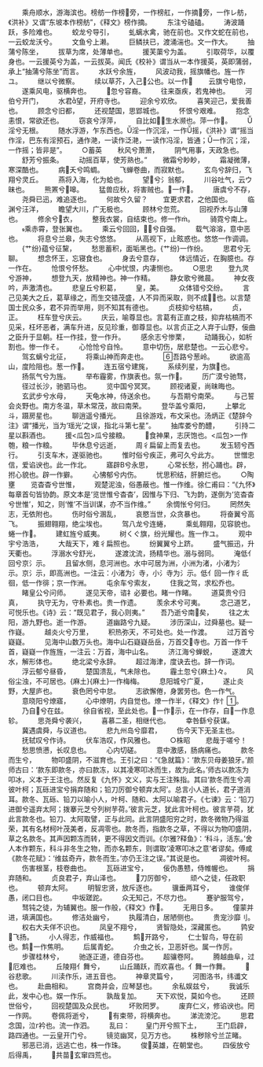 <!-- { "loadSidebar": true } -->
　　乘舟顺水，游海滨也。榜舫一作榜旁，一作榜舡，一作摘旁，一作レ舫，《洪补》又谓“东坡本作榜舫”，《释文》榜作摘。
　　东注兮磕磕。
　　涛波踊跃，多险难也。
　　蛟龙兮导引，
　　虬螭水禽，驰在前也。又作文蛇在前也，一云蛟龙沃兮。
　　文鱼兮上濑。
　　巨鳞扶已，渡涌湍也。文一作大。
　　抽蒲兮陈坐，
　　拔草为席，处薄单也。
　　援芙蕖兮为盖。
　　引取荷华，以覆身也。一云援英兮为盖，一云拔英。闻氏《校补》谓当从一本作援英，英即蒲弱，承上“抽蒲兮陈坐”而言。
　　水跃兮余旌，
　　风波动我，摇旗幡也。旌一作ユ。
　　继以兮微察。
　　续以草芥，入己公也。以一作
　　云旗兮电惊，
　　遂乘风电，驱横奔也。
　　忽兮容裔。
　　往来亟疾，若鬼神也。
　　河伯兮开门，
　　水君望，开府寺也。
　　迎余兮欢欣。
　　喜笑迎己，爱我善也。
　　顾念兮旧都，
　　还视楚国，思郢城也。
　　怀恨兮艰难。
　　抱念恚恨，常欲还也。
　　窃哀兮浮萍，
　　自比如，生水濒也。萍一作。
　　淫兮无根。
　　随水浮游，乍东西也。淫一作沉淫，一作摇，《洪补》谓“摇当作淫，巴东有淫预石，通作滟，一读作泛滟，一读作冯淫，皆通；一作沉；淫，一作摇；皆非是”。
　　○蓄英
　　秋风兮萧萧，
　　阴气用事，天政急也。
　　舒芳兮振条。
　　动摇百草，使芳熟也。”
　　微霜兮眇眇，
　　霜凝微薄，寒深酷也。
　　病夭兮鸣蜩。
　　飞蝉卷曲，而寂默也。
　　玄鸟兮辞归，飞翔兮灵丘。
　　燕将入海，化为蛤也。
　　望兮氵翁郁，
　　川谷吐气，云ウ昧也。
　　熊罴兮嗥。
　　猛兽应秋，将害贼也。一作。
　　唐虞兮不存，
　　尧舜已迅，难追逐也。
　　何故兮久留？
　　宜更求君，之他国也。
　　临渊兮汪洋，
　　瞻望大川，广无极也。
　　顾林兮忽荒。
　　回视乔木与山薄也。
　　修余兮衣，
　　整我衣裳，自结束也。修一作。
　　骑霓兮南上。
　　乘赤霄，登张翼也。
　　乘云兮回回，兮自强。
　　载气溶溶，意中恶也。
　　将息兮兰皋，失志兮悠悠。
　　从高视下，止眩惑也。悠悠一作调调。
　　{艹纷}蕴兮征黧，
　　愁思蓄积，面垢黑也。{艹纷}一作纷。
　　思君兮无聊。
　　想念怀王，忘寝食也。
　　身去兮意存，
　　体远情近，在胸臆也。存一作在。
　　怆恨兮怀愁。
　　心中忧恨，内凄恻也。
　　○思忠
　　登九灵兮游神，
　　想登九天，放精神也。神一作精。
　　静女歌兮微晨。
　　神女夜吟，声激清也。
　　悲皇丘兮积葛，
　　皇，美。
　　众体错兮交纷。
　　言己见美大之丘，葛草缘之，而生交错茂盛，人不异而采取，则不成也。以言楚国士民众多，君不异而举用，则不知其有德也。
　　贞枝抑兮枯槁，
　　贞，正。
　　枉车登兮庆云。
　　庆云，喻尊显也。言葛有正直之枝，抑弃枯槁而不见采，枉坏恶者，满车升进，反见珍重，御尊显也。以言贞正之人弃于山野，佞曲之臣升于显朝。枉一作挂，登一作升。
　　感余志兮惨栗，
　　动踊我心，如析割也。惨一作そ。
　　心怆怆兮自怜。
　　意中切伤，居悲楚也。一云心悲兮。
　　驾玄螭兮北征，
　　将乘山神而奔走也。
　　吾路兮葱岭。
　　欲逾高山，度险阻也。葱一作。
　　连五宿兮建旄，
　　系续列星，为旗也。
　　扬氛气兮为旌。
　　举布霾雾，作旗表也。氛一作。
　　历广漠兮驰骛，
　　径过长沙，驰驷马也。
　　览中国兮冥冥。
　　顾视诸夏，尚昧晦也。
　　玄武步兮水母，
　　天龟水神，侍送余也。
　　与吾期兮南荣。
　　与己誓会炎野也。南方冬温，草木常茂，故曰南荣。
　　登华盖兮乘阳，
　　上攀北斗，蹑房星也。
　　聊逍遥兮播光。
　　且徐游戏，布文采也。汤炳正《楚辞今注》谓“播光，当为‘瑶光’之误，指北斗第七星”。
　　抽库娄兮酌醴，
　　引持二星以斟酒也。
　　援<瓜包>瓜兮接粮。
　　食神果，志厌饱也。<瓜包>一作匏，粮一作粮。
　　毕休息兮远逝，
　　周彳扁留上而复去也。
　　发玉轫兮西行。
　　引支车木，遂驱驰也。
　　惟时俗兮疾正，弗可久兮此方。
　　世憎忠信，爱谄谀也。此一作北。
　　寤辟В兮永思，
　　心常长愁，拊心踊也。辟，拊心貌也。辟一作擗。
　　心怫郁兮内伤。
　　忧思积结，肝腑烂也。
　　○陶壅
　　览杳杳兮世惟，
　　观楚泥浊，俗愚蔽也。惟一作维。徐仁甫曰：“《九怀》每章首句皆协韵。原文本是‘览世惟兮杳杳’，因惟与下归、飞为韵，遂倒为‘览杳杳兮世惟’，知之，则‘惟’不当训谋，亦不当作维。”
　　余惆怅兮何归。
　　罔然失志，无依附也。
　　伤时俗兮溷乱，
　　哀愍当世，众贪暴也。
　　将奋翼兮高飞。
　　振翅翱翔，绝尘埃也。
　　驾八龙兮连蜷，
　　乘虬翱翔，见容貌也。蜷一作。
　　建虹旌兮威夷。
　　树くぐ旗，纷光耀也。旌一作ユ。
　　观中宇兮浩浩，
　　大哉天下，难彳扁照也。
　　纷翼翼兮上跻。
　　盛气振迅，升天衢也。
　　浮溺水兮舒光，
　　遂渡沈流，扬精华也。溺与弱同。
　　淹低亻回兮京氵示。
　　且留水侧，息河洲也。水中可居为洲，小洲为渚，小渚为氵示。京氵示，即高洲也。一注云：小渚为氵寺，小氵寺为氵示。低亻回一作彳氐徊，低一作徘；京一作洲。
　　屯余车兮索友，
　　住我之驾，求松乔也。
　　睹皇公兮问师。
　　遂见天帝，谘礻必要也。睹一作睹。
　　道莫贵兮归真，
　　执守无为，守朴素也。贵一作遗。
　　羡余术兮可夷。
　　念己道艺，可悦乐也。《诗》云：“既见君子，我心则夷。”
　　吾乃逝兮南矣，
　　往之太阳，游九野也。逝一作游。
　　道幽路兮九疑。
　　涉历深山，过舜墓也。疑一作嶷。
　　越炎火兮万里，
　　积热弥天，不可处也。处一作渡。
　　过万首兮嶷嶷。
　　见海中山数万头也。海中山石嶷嶷岳岳，万首交寺也。万首一作千首，嶷嶷一作旌旌，一注云：万首，海中山名。
　　济江海兮蝉蜕，
　　遂渡大水，解形体也。
　　绝北梁兮永辞。
　　超过海津，度诀去也。辞一作词。
　　浮云郁兮昼昏，
　　楚国溃乱，气未除也。
　　霾土忽兮{麻土}々。
　　风俗尘浊，不可居也。{麻土}{麻土}一作梅梅。
　　息阳城兮广夏，
　　遂止炎野，大屋庐也。
　　衰色罔兮中怠。
　　志欲懈倦，身罢劳也。色一作气。
　　意晓阳兮燎寤，
　　心中燎明，内自觉也。燎一作半，《释文》作忄。
　　乃自兮在兹。
　　徐自省视，至此处也。一作示，在一作存，自一作息轸。
　　思尧舜兮袭兴，
　　喜慕二圣，相继代也。
　　幸咎繇兮获谋。
　　冀遇虞舜，与议道也。
　　悲九州岛兮靡君，
　　伤今天下无圣主也。
　　抚轼叹兮作诗。
　　伏车浩叹，作风雅也。
　　○株昭
　　悲哉于嗟兮！
　　愁思愤懑，长叹息也。
　　心内切磋。
　　意中激感，肠病痛也。
　　款冬而生兮，
　　物叩盛阴，不滋育也。王引之曰：“《急就篇》：‘款东贝母姜狼牙。’颜师古曰：‘款东即款冬，亦曰款冻，以其凌寒叩冰而生，故为此名。’师古以款冻为叩冰，义本于王注也。然反复《九怀》文义，实与王注殊指。其曰‘款冬而生兮凋彼叶柯；瓦砾进宝兮捐弃随和；铅刀厉御兮顿弃太阿’。总言小人道长，君子道消耳。款冬、瓦砾、铅刀以喻小人，叶柯、随和、太阿以喻君子。《七谏》云：‘铅刀进御兮遥弃太阿；拨搴元芝兮列树芋荷。’彼言元芝，犹此言叶柯也。彼言芋荷，犹此言款冬也。铅刀、太阿取譬，正与此同。此言阴盛阳穷之时，款冬微物乃得滋荣，其有名材柯叶茂美者，反凋零也。款冬而，指款冬之草，不得以为物叩盛阴，草之名款冬。其声因颗冻而转，更不得因文而训。《尔雅?释鱼》：‘科斗，活东。’舍人本作颗东，科斗非冬生之物，而亦名颗东，则谓取‘凌寒叩冰之意’者谬矣。傅咸《款冬花赋》：‘维兹奇卉，款冬而生。’亦仍王注之误。”其说是也。
　　凋彼叶柯。
　　伤害根茎，枝卷曲也。
　　瓦砾进宝兮，
　　佞伪愚戆，侍帷幄也。
　　捐弃随和。
　　贞良君子，弃山泽也。
　　刀厉御兮，
　　顽へ之徒，任政职也。
　　顿弃太阿。
　　明智忠贤，放斥逐也。
　　骥垂两耳兮，
　　谁俊佯愚，闭口目也。
　　中坂蹉跎。
　　众无知己，不尽力也。
　　蹇驴服驾兮，
　　驽钝之徒，为辅翼也。服一作般，《释文》作。
　　无用日多。
　　僮蒙并进，填满国也。
　　修洁处幽兮，
　　执履清白，居陋侧也。
　　贵宠沙靡刂。
　　权右大夫佯不识也。
　　凤皇不翔兮，
　　贤智隐处，深藏匿也。
　　鹑安飞扬。
　　小人得志，作威福也。
　　鹪开路兮，
　　仁士智鸟，导在前也。鹪一作焦明。
　　后属青蛇。
　　介虫之长，卫恶奸也。属一作厉。
　　步骤桂林兮，
　　驰逐正道，德自芬也。
　　超骧卷阿。
　　腾越曲阜，过厄难也。
　　丘陵翔亻舞兮，
　　山丘踊跃，而欢喜也。亻舞一作舞。
　　谷悲歌。
　　川渎作乐，进五音也。
　　神章灵篇兮，
　　河图洛书，纬谶文也。
　　赴曲相和。
　　宫商并会，应琴瑟也。
　　余私娱兹兮，
　　我诚乐此，发中心也。娱一作乐。
　　孰哉复加。
　　天下欢悦，莫如今也。
　　还顾世俗兮，
　　回视楚国及众民也。
　　坏败罔罗。
　　废弃仁义，修谄谀也。罔一作网。
　　卷佩将逝兮，
　　有束带，将横奔也。
　　涕流滂沱。
　　思君念国，泣г衿也。流一作泗。
　　乱曰：
　　皇门开兮照下土，
　　王门启辟，路四通也。一云皇开门兮。
　　镜览幽冥，见万方也。
　　株秽除兮兰芷睹。
　　邪恶已消，远逃亡也，株一作珠。
　　俊英雄，在朝堂也。
　　四佞放兮后得禹，
　　共苗玄窜四荒也。

